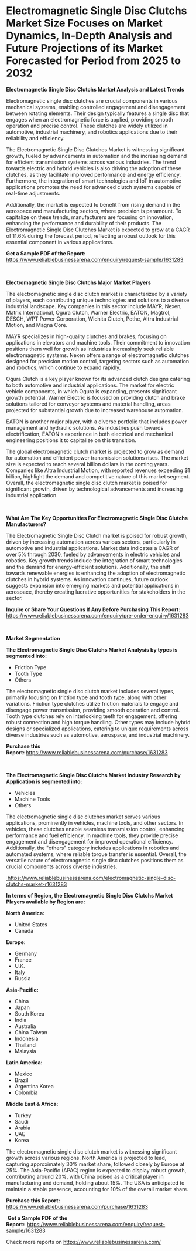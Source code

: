 <p><h1>Electromagnetic Single Disc Clutchs Market Size Focuses on Market Dynamics, In-Depth Analysis and Future Projections of its Market Forecasted for Period from 2025 to 2032</h1></p><p><strong>Electromagnetic Single Disc Clutchs Market Analysis and Latest Trends</strong></p>
<p><p>Electromagnetic single disc clutches are crucial components in various mechanical systems, enabling controlled engagement and disengagement between rotating elements. Their design typically features a single disc that engages when an electromagnetic force is applied, providing smooth operation and precise control. These clutches are widely utilized in automotive, industrial machinery, and robotics applications due to their reliability and efficiency.</p><p>The Electromagnetic Single Disc Clutches Market is witnessing significant growth, fueled by advancements in automation and the increasing demand for efficient transmission systems across various industries. The trend towards electric and hybrid vehicles is also driving the adoption of these clutches, as they facilitate improved performance and energy efficiency. Furthermore, the integration of smart technologies and IoT in automotive applications promotes the need for advanced clutch systems capable of real-time adjustments.</p><p>Additionally, the market is expected to benefit from rising demand in the aerospace and manufacturing sectors, where precision is paramount. To capitalize on these trends, manufacturers are focusing on innovation, enhancing the performance and durability of their products. The Electromagnetic Single Disc Clutches Market is expected to grow at a CAGR of 11.6% during the forecast period, reflecting a robust outlook for this essential component in various applications.</p></p>
<p><strong>Get a Sample PDF of the Report:&nbsp;</strong> <a href="https://www.reliablebusinessarena.com/enquiry/request-sample/1631283?utm_campaign=2822&utm_medium=2&utm_source=Github&utm_content=ia&utm_term=29032025&utm_id=electromagnetic-single-disc-clutchs">https://www.reliablebusinessarena.com/enquiry/request-sample/1631283</a></p>
<p>&nbsp;</p>
<p><strong>Electromagnetic Single Disc Clutchs Major Market Players</strong></p>
<p><p>The electromagnetic single disc clutch market is characterized by a variety of players, each contributing unique technologies and solutions to a diverse industrial landscape. Key companies in this sector include MAYR, Nexen, Matrix International, Ogura Clutch, Warner Electric, EATON, Magtrol, DESCH, WPT Power Corporation, Wichita Clutch, Pethe, Altra Industrial Motion, and Magna Core.</p><p>MAYR specializes in high-quality clutches and brakes, focusing on applications in elevators and machine tools. Their commitment to innovation positions them well for growth as industries increasingly seek reliable electromagnetic systems. Nexen offers a range of electromagnetic clutches designed for precision motion control, targeting sectors such as automation and robotics, which continue to expand rapidly.</p><p>Ogura Clutch is a key player known for its advanced clutch designs catering to both automotive and industrial applications. The market for electric vehicle components, in which Ogura is expanding, presents significant growth potential. Warner Electric is focused on providing clutch and brake solutions tailored for conveyor systems and material handling, areas projected for substantial growth due to increased warehouse automation.</p><p>EATON is another major player, with a diverse portfolio that includes power management and hydraulic solutions. As industries push towards electrification, EATON's experience in both electrical and mechanical engineering positions it to capitalize on this transition.</p><p>The global electromagnetic clutch market is projected to grow as demand for automation and efficient power transmission solutions rises. The market size is expected to reach several billion dollars in the coming years. Companies like Altra Industrial Motion, with reported revenues exceeding $1 billion, highlight the demand and competitive nature of this market segment. Overall, the electromagnetic single disc clutch market is poised for significant growth, driven by technological advancements and increasing industrial application.</p></p>
<p>&nbsp;</p>
<p><strong>What Are The Key Opportunities For Electromagnetic Single Disc Clutchs Manufacturers?</strong></p>
<p><p>The Electromagnetic Single Disc Clutch market is poised for robust growth, driven by increasing automation across various sectors, particularly in automotive and industrial applications. Market data indicates a CAGR of over 5% through 2030, fueled by advancements in electric vehicles and robotics. Key growth trends include the integration of smart technologies and the demand for energy-efficient solutions. Additionally, the shift towards renewable energies is enhancing the adoption of electromagnetic clutches in hybrid systems. As innovation continues, future outlook suggests expansion into emerging markets and potential applications in aerospace, thereby creating lucrative opportunities for stakeholders in the sector.</p></p>
<p><strong>Inquire or Share Your Questions If Any Before Purchasing This Report:</strong> <a href="https://www.reliablebusinessarena.com/enquiry/pre-order-enquiry/1631283?utm_campaign=2822&utm_medium=2&utm_source=Github&utm_content=ia&utm_term=29032025&utm_id=electromagnetic-single-disc-clutchs">https://www.reliablebusinessarena.com/enquiry/pre-order-enquiry/1631283</a></p>
<p>&nbsp;</p>
<p><strong>Market Segmentation</strong></p>
<p><strong>The Electromagnetic Single Disc Clutchs Market Analysis by types is segmented into:</strong></p>
<p><ul><li>Friction Type</li><li>Tooth Type</li><li>Others</li></ul></p>
<p><p>The electromagnetic single disc clutch market includes several types, primarily focusing on friction type and tooth type, along with other variations. Friction type clutches utilize friction materials to engage and disengage power transmission, providing smooth operation and control. Tooth type clutches rely on interlocking teeth for engagement, offering robust connection and high torque handling. Other types may include hybrid designs or specialized applications, catering to unique requirements across diverse industries such as automotive, aerospace, and industrial machinery.</p></p>
<p><strong>Purchase this Report:&nbsp;</strong><a href="https://www.reliablebusinessarena.com/purchase/1631283?utm_campaign=2822&utm_medium=2&utm_source=Github&utm_content=ia&utm_term=29032025&utm_id=electromagnetic-single-disc-clutchs">https://www.reliablebusinessarena.com/purchase/1631283</a></p>
<p>&nbsp;</p>
<p><strong>The Electromagnetic Single Disc Clutchs Market Industry Research by Application is segmented into:</strong></p>
<p><ul><li>Vehicles</li><li>Machine Tools</li><li>Others</li></ul></p>
<p><p>The electromagnetic single disc clutches market serves various applications, prominently in vehicles, machine tools, and other sectors. In vehicles, these clutches enable seamless transmission control, enhancing performance and fuel efficiency. In machine tools, they provide precise engagement and disengagement for improved operational efficiency. Additionally, the "others" category includes applications in robotics and automated systems, where reliable torque transfer is essential. Overall, the versatile nature of electromagnetic single disc clutches positions them as crucial components across diverse industries.</p></p>
<p><a href="https://www.reliablebusinessarena.com/electromagnetic-single-disc-clutchs-market-r1631283?utm_campaign=2822&utm_medium=2&utm_source=Github&utm_content=ia&utm_term=29032025&utm_id=electromagnetic-single-disc-clutchs">&nbsp;https://www.reliablebusinessarena.com/electromagnetic-single-disc-clutchs-market-r1631283</a></p>
<p><strong>In terms of Region, the Electromagnetic Single Disc Clutchs Market Players available by Region are:</strong></p>
<p>
    <p> <strong> North America: </strong>
        <ul>
            <li>United States</li>
            <li>Canada</li>
        </ul>
        </p> 
    <p> <strong> Europe: </strong>
        <ul>
            <li>Germany</li>
            <li>France</li>
            <li>U.K.</li>
            <li>Italy</li>
            <li>Russia</li>
        </ul>
        </p> 
    <p> <strong> Asia-Pacific: </strong>
        <ul>
            <li>China</li>
            <li>Japan</li>
            <li>South Korea</li>
            <li>India</li>
            <li>Australia</li>
            <li>China Taiwan</li>
            <li>Indonesia</li>
            <li>Thailand</li>
            <li>Malaysia</li>
        </ul>
        </p> 
    <p> <strong> Latin America: </strong>
        <ul>
            <li>Mexico</li>
            <li>Brazil</li>
            <li>Argentina Korea</li>
            <li>Colombia</li>
        </ul>
        </p> 
    <p> <strong> Middle East & Africa: </strong>
        <ul>
            <li>Turkey</li>
            <li>Saudi</li>
            <li>Arabia</li>
            <li>UAE</li>
            <li>Korea</li>
        </ul>
    </p>
    </p>
<p><p>The electromagnetic single disc clutch market is witnessing significant growth across various regions. North America is projected to lead, capturing approximately 30% market share, followed closely by Europe at 25%. The Asia-Pacific (APAC) region is expected to display robust growth, contributing around 20%, with China poised as a critical player in manufacturing and demand, holding about 15%. The USA is anticipated to maintain a stable presence, accounting for 10% of the overall market share.</p></p>
<p><strong>Purchase this Report: </strong><a href="https://www.reliablebusinessarena.com/purchase/1631283?utm_campaign=2822&utm_medium=2&utm_source=Github&utm_content=ia&utm_term=29032025&utm_id=electromagnetic-single-disc-clutchs">https://www.reliablebusinessarena.com/purchase/1631283</a></p>
<p>&nbsp;<strong>Get a Sample PDF of the Report:&nbsp;&nbsp;</strong><a href="https://www.reliablebusinessarena.com/enquiry/request-sample/1631283?utm_campaign=2822&utm_medium=2&utm_source=Github&utm_content=ia&utm_term=29032025&utm_id=electromagnetic-single-disc-clutchs">https://www.reliablebusinessarena.com/enquiry/request-sample/1631283</a></p>
<p><strong></strong></p>
<p>Check more reports on <a href="https://www.reliablebusinessarena.com/?utm_campaign=2822&utm_medium=2&utm_source=Github&utm_content=ia&utm_term=29032025&utm_id=electromagnetic-single-disc-clutchs">https://www.reliablebusinessarena.com/</a></p>